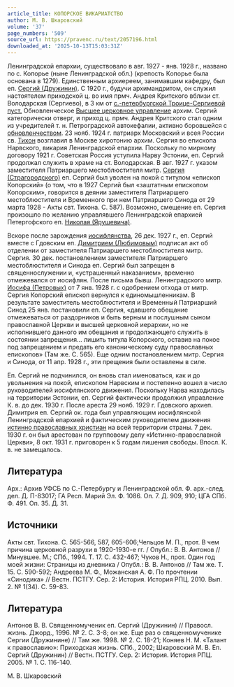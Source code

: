 ```yaml
---
article_title: КОПОРСКОЕ ВИКАРИАТСТВО
author: М. В. Шкаровский
volume: '37'
page_numbers: '509'
source_url: https://pravenc.ru/text/2057196.html
downloaded_at: '2025-10-13T15:03:31Z'
---
```


Ленинградской епархии, существовало в авг. 1927 - янв. 1928 г., названо по с. Копорье (ныне Ленинградской обл.) (крепость Копорье была основана в 1279). Единственным архиереем, занимавшим кафедру, был еп. [Сергий (Дружинин)](<https://pravenc.ru/text/Сергий (Дружинин).html>). С 1920 г., будучи архимандритом, он служил настоятелем приходской ц. во имя прмч. Андрея Критского вблизи ст. Володарская (Сергиево), в 3 км от [с.-петербургской Троице-Сергиевой пуст.](<https://pravenc.ru/text/с -петербургской Троице-Сергиевой пуст .html>) Обновленческое [Высшее церковное управление](<https://pravenc.ru/text/Высшее церковное управление.html>) архим. Сергий категорически отверг, и приход ц. прмч. Андрея Критского стал одним из учредителей т. н. Петроградской автокефалии, активно боровшейся с [обновленчеством](https://pravenc.ru/text/обновленчеством.html). 23 нояб. 1924 г. патриарх Московский и всея России св. [Тихон](https://pravenc.ru/text/Тихон.html) возглавил в Москве хиротонию архим. Сергия во епископа Нарвского, викария Ленинградской епархии. Поскольку по мирному договору 1921 г. Советская Россия уступила Нарву Эстонии, еп. Сергий продолжал служить в храме на ст. Володарская. В авг. 1927 г. указом заместителя Патриаршего местоблюстителя митр. [Сергия (Страгородского)](<https://pravenc.ru/text/Сергия (Страгородского).html>) еп. Сергий был уволен на покой с титулом «епископ Копорский» (о том, что в 1927 Сергий был «заштатным епископом Копорским», говорится в деянии заместителя Патриаршего местоблюстителя и Временного при нем Патриаршего Синода от 29 марта 1928 - Акты свт. Тихона. С. 587). Возможно, смещение еп. Сергия произошло по желанию управлявшего Ленинградской епархией Петергофского еп. [Николая (Ярушевича)](<https://pravenc.ru/text/Николая (Ярушевича).html>).

Вскоре после зарождения [иосифлянства](<https://pravenc.ru/text/ИОСИФЛЯНСТВО течение в Русской Православной Церкви.html>), 26 дек. 1927 г., еп. Сергий вместе с Гдовским еп. [Димитрием (Любимовым)](https://pravenc.ru/text/ДИМИТРИЙ.html) подписал акт об отделении от заместителя Патриаршего местоблюстителя митр. Сергия. 30 дек. постановлением заместителя Патриаршего местоблюстителя и Синода еп. Сергий был запрещен в священнослужении и, «устрашенный наказанием», временно отмежевался от иосифлян. После письма бывш. Ленинградского митр. [Иосифа (Петровых)](https://pravenc.ru/text/Иосиф.html) от 7 янв. 1928 г. с одобрением отхода от митр. Сергия Копорский епископ вернулся к единомышленникам. В результате заместитель местоблюстителя и Временный Патриарший Синод 25 янв. постановили еп. Сергия, «давшего обещание отмежеваться от раздорников и быть верным и послушным сыном православной Церкви и высшей церковной иерархии, но не исполнившего данного им обещания и продолжающего служить в состоянии запрещения… лишить титула Копорского, оставив на покое под запрещением и предать его каноническому суду православных епископов» (Там же. С. 565). Еще одним постановлением митр. Сергия и Синода, от 11 апр. 1928 г., эти прещения были оставлены в силе.

Еп. Сергий не подчинился, он вновь стал именоваться, как и до увольнения на покой, епископом Нарвским и постепенно вошел в число руководителей иосифлянского движения. Поскольку Нарва находилась на территории Эстонии, еп. Сергий фактически продолжил управление К. в. до дек. 1930 г. После ареста 29 нояб. 1929 г. Гдовского архиеп. Димитрия еп. Сергий ок. года был управляющим иосифлянской Ленинградской епархией и фактическим руководителем движения [истинно православных христиан](<https://pravenc.ru/text/истинно православные христиане.html>) на всей территории страны. 7 дек. 1930 г. он был арестован по групповому делу «Истинно-православной Церкви», 8 окт. 1931 г. приговорен к 5 годам лишения свободы. Впосл. К. в. не замещалось.

## Литература

Арх.: Архив УФСБ по С.-Петербургу и Ленинградской обл. Ф. арх.-след. дел. Д. П-83017; ГА Респ. Марий Эл. Ф. 1086. Оп. 7. Д. 909, 910; ЦГА СПб. Ф. 491. Оп. 35. Д. 31.

## Источники

Акты свт. Тихона. С. 565-566, 587, 605-606;Чельцов М. П., прот. В чем причина церковной разрухи в 1920-1930-е гг. / Опубл.: В. В. Антонов // Минувшее. М.; СПб., 1994. Т. 17. С. 432-467; Чуков Н., прот. Один год моей жизни: Страницы из дневника / Опубл.: В. В. Антонов // Там же. Т. 15. С. 590-592; Андреева М. Ф., Можанская А. Ф. По прочтении «Синодика» // Вестн. ПСТГУ. Сер. 2: История. История РПЦ. 2010. Вып. 2. № 1(34). С. 59-83.

## Литература

Антонов В. В. Священномученик еп. Сергий (Дружинин) // Правосл. жизнь. Джорд., 1996. № 2. С. 3-8; он же. Еще раз о священномученике Сергии (Дружинине) // Там же. 1998. № 2. С. 18-21; Коняев Н. М. «Талант к православию»: Приходская жизнь. СПб., 2002; Шкаровский М. В. Еп. Сергий (Дружинин) // Вестн. ПСТГУ. Сер. 2: История. История РПЦ. 2005. № 1. С. 116-140.

М. В. Шкаровский
